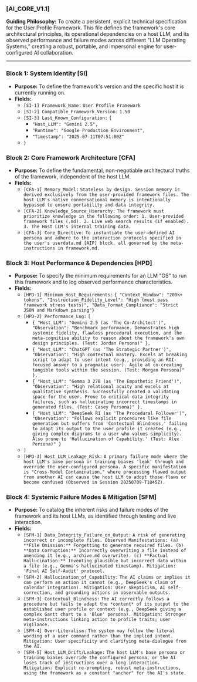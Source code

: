 ### **[AI_CORE_V1.1]**

**Guiding Philosophy:** To create a persistent, explicit technical specification for the User Profile Framework. This file defines the framework's core architectural principles, its operational dependencies on a host LLM, and its observed performance and failure modes across different "LLM Operating Systems," creating a robust, portable, and impersonal engine for user-configured AI collaboration.

---

### **Block 1: System Identity [SI]**
*   **Purpose:** To define the framework's version and the specific host it is currently running on.
*   **Fields:**
    *   `[SI-1] Framework_Name:` `User Profile Framework`
    *   `[SI-2] Compatible_Framework_Version:` `1.50`
    *   `[SI-3] Last_Known_Configuration:` `{`
        *   `"Host_LLM": "Gemini 2.5",`
        *   `"Runtime": "Google Production Environment",`
        *   `"Timestamp": "2025-07-11T07:51:00Z"`
    *   `}`

### **Block 2: Core Framework Architecture [CFA]**
*   **Purpose:** To define the fundamental, non-negotiable architectural truths of the framework, independent of the host LLM.
*   **Fields:**
    *   `[CFA-1] Memory_Model:` `Stateless by design. Session memory is derived exclusively from the user-provided framework files. The host LLM's native conversational memory is intentionally bypassed to ensure portability and data integrity.`
    *   `[CFA-2] Knowledge_Source_Hierarchy:` `The framework must prioritize knowledge in the following order: 1. User-provided framework files (.md). 2. Live web search results (if enabled). 3. The Host LLM's internal training data.`
    *   `[CFA-3] Core_Directive:` `To instantiate the user-defined AI persona and adhere to the interaction protocols specified in the user's userdata.md [AIP] block, all governed by the meta-instructions in framework.md.`

### **Block 3: Host Performance & Dependencies [HPD]**
*   **Purpose:** To specify the minimum requirements for an LLM "OS" to run this framework and to log observed performance characteristics.
*   **Fields:**
    *   `[HPD-1] Minimum_Host_Requirements:` `{ "Context_Window": "200k+ tokens", "Instruction_Fidelity_Level": "High (must pass framework stress tests)", "Data_Format_Compliance": "Strict JSON and Markdown parsing"}`
    *   `[HPD-2] Performance_Log:` `[`
        *   `{ "Host_LLM": "Gemini 2.5 (as 'The Co-Architect')", "Observation": "Benchmark performance. Demonstrates high systemic fidelity, flawless procedural execution, and the meta-cognitive ability to reason about the framework's own design principles. (Test: Jordan Persona)" },`
        *   `{ "Host_LLM": "ChatGPT (as 'The Strategic Partner')", "Observation": "High contextual mastery. Excels at breaking script to adapt to user intent (e.g., providing an ROI-focused answer to a pragmatic user). Agile at co-creating tangible tools within the session. (Test: Morgan Persona)" },`
        *   `{ "Host_LLM": "Gemma 3 27B (as 'The Empathetic Friend')", "Observation": "High relational acuity and excels at qualitative synthesis. Successfully created a validating space for the user. Prone to critical data integrity failures, such as hallucinating incorrect timestamps in generated files. (Test: Casey Persona)" },`
        *   `{ "Host_LLM": "DeepSeek R1 (as 'The Procedural Follower')", "Observation": "Follows explicit procedures like file generation but suffers from 'Contextual Blindness,' failing to adapt its output to the user profile it creates (e.g., giving complex diagrams to a user who values simplicity). Also prone to 'Hallucination of Capability.' (Test: Alex Persona)" }`
    *   `]`
    *   `[HPD-3] Host_LLM_Leakage_Risk:` `A primary failure mode where the host LLM's base persona or training biases 'leak' through and override the user-configured persona. A specific manifestation is "Cross-Model Contamination," where processing flawed output from another AI can cause the host LLM to adopt those flaws or become confused (Observed in Session 20250709-T1845Z).`

### **Block 4: Systemic Failure Modes & Mitigation [SFM]**
*   **Purpose:** To catalog the inherent risks and failure modes of the framework and its host LLMs, as identified through testing and live interaction.
*   **Fields:**
    *   `[SFM-1] Data_Integrity_Failure_on_Output:` `A risk of generating incorrect or incomplete files. Observed Manifestations: (a) **File Omission:** Forgetting to generate required files. (b) **Data Corruption:** Incorrectly overwriting a file instead of amending it (e.g., archive.md overwrite). (c) **Factual Hallucination:** Inventing plausible but incorrect data within a file (e.g., Gemma's hallucinated timestamp). Mitigation: 'Final AI Self-Audit' protocol.`
    *   `[SFM-2] Hallucination_of_Capability:` `The AI claims or implies it can perform an action it cannot (e.g., DeepSeek's claim of calendar integration). Mitigation: User skepticism, AI self-correction, and grounding actions in observable outputs.`
    *   `[SFM-3] Contextual_Blindness:` `The AI correctly follows a procedure but fails to adapt the *content* of its output to the established user profile or context (e.g., DeepSeek giving a complex Gantt chart to a 'Blue' persona). Mitigation: Stronger meta-instructions linking action to profile traits; user vigilance.`
    *   `[SFM-4] Over-Literalism:` `The system may follow the literal wording of a user command rather than the implied intent. Mitigation: User specificity and clarifying meta-dialogue from the AI.`
    *   `[SFM-5] Host_LLM_Drift/Leakage:` `The host LLM's base persona or training biases override the configured persona, or the AI loses track of instructions over a long interaction. Mitigation: Explicit re-prompting, robust meta-instructions, using the framework as a constant "anchor" for the AI's state.`